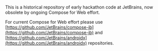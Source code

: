 This is a historical repository of early hackathon code at JetBrains, now obsolete by ongoing Compose for Web effort.

For current Compose for Web effort please use [https://github.com/JetBrains/compose-jb](https://github.com/JetBrains/compose-jb) and 
[https://github.com/JetBrains/androidx](https://github.com/JetBrains/androidx) repositories.
